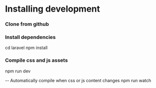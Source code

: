 # Installing development #

### Clone from github ###

### Install dependencies ###
cd laravel
npm install

### Compile css and js assets ### 

npm run dev

-- Automatically compile when css or js content changes
npm run watch



